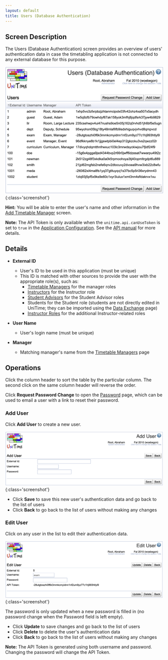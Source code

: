 ```yaml
---
layout: default
title: Users (Database Authentication)
---
```



## Screen Description

The Users (Database Authentication) screen provides an overview of users' authentication data in case the timetabling application is not connected to any external database for this purpose.

![Users (Database Authentication)](images/users-1.png){:class='screenshot'}

**Hint:** You will be able to enter the user's name and other information in the [Add Timetable Manager](add-timetable-manager) screen.

**Note:** The API Token is only available when the `unitime.api.canUseToken` is set to `true` in the [Application Configuration](application-configuration). See the [API manual](manuals/api) for more details.

## Details

* **External ID**
    * User's ID to be used in this application (must be unique)
    * This ID is matched with other sources to provide the user with the appropriate role(s), such as:
        * [Timetable Managers](timetable-managers) for the manager roles
        * [Instructors](instructors) for the Instructor role
        * [Student Advisors](student-advisors) for the Student Advisor roles
        * Students for the Student role (students are not directly edited in UniTime; they can be imported using the [Data Exchange](data-exchange) page)
        * [Instructor Roles](instructor-roles) for the additional Instructor-related roles

* **User Name**
    * User's login name (must be unique)

* **Manager**
    * Matching manager's name from the [Timetable Managers](timetable-managers) page

## Operations

Click the column header to sort the table by the particular column. The second click on the same column header will reverse the order.

Click **Request Password Change** to open the [Password](password#request-password) page, which can be used to email a user with a link to reset their password.

### Add User

Click **Add User** to create a new user.

![Users (Database Authentication)](images/users-2.png){:class='screenshot'}

* Click **Save** to save this new user's authentication data and go back to the list of users
* Click **Back** to go back to the list of users without making any changes

### Edit User
Click on any user in the list to edit their authentication data.

![Users (Database Authentication)](images/users-3.png){:class='screenshot'}

The password is only updated when a new password is filled in (no password change when the Password field is left empty).

* Click **Update** to save changes and go back to the list of users
* Click **Delete** to delete the user's authentication data
* Click **Back** to go back to the list of users without making any changes

**Note:** The API Token is generated using both username and password. Changing the password will change the API Token.